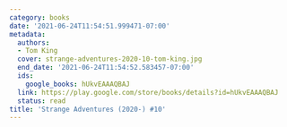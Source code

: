 ```yaml
---
category: books
date: '2021-06-24T11:54:51.999471-07:00'
metadata:
  authors:
  - Tom King
  cover: strange-adventures-2020-10-tom-king.jpg
  end_date: '2021-06-24T11:54:52.583457-07:00'
  ids:
    google_books: hUkvEAAAQBAJ
  link: https://play.google.com/store/books/details?id=hUkvEAAAQBAJ
  status: read
title: 'Strange Adventures (2020-) #10'
---
```

